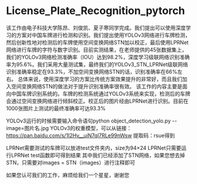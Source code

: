 # License_Plate_Recognition_pytorch
该工作由电子科技大学陈昂、刘俊凯、夏子寒同学完成。我们提出可以使用深度学习的方案对中国车牌进行检测和识别。我们提出使用YOLOv3网络进行车牌检测，然后创新性地对检测后的车牌使用空间变换网络STN加以校正，最后使用LPRNet网络进行车牌的字符与数字识别。目前实测结果，在老师提供的45张数据集上，我们的YOLOv3网络检测准确率（IOU）达到98.2%，深度学习级联网络识别准确率为95.6%。我们采用大量测试集，最终我们的YOLOv3_STN_LPRNet级联网络识别准确率稳定在93.3%，不加空间变换网络STN的话，识别准确率在66%左右。 总体来说，使用深度学习的方案比传统方案效果提升的非常好，而且我们加入空间变换网络STN的做法对于提升识别准确率很有效。
该工作的内容主要是面向中国车牌识别系统的。车牌的检测系统通过YOLOv3系统来实现，检测后的车牌会通过空间变换网络进行倾斜校正。校正后的图片经由LPRNet进行识别。目前在1000张图片上测试的最终准确率可达93.3%

YOLOv3运行的时候需要输入命令语句python object_detection_yolo.py --image=图片名.jpg
YOLOv3的权重模型，可以从链接：https://pan.baidu.com/s/1I2Hv__uiN7ql7RLe99nWsw 提取码：rsue得到

LPRNet需要测试的车牌可以放进test文件夹内，size为94×24
LPRNet只需要运行LPRNet test函数即可得到结果
其中我们已经添加了STN网络，如果您想去掉STN，只需要对images = STN（images）进行注释即可

如果您认可我们的工作，麻烦给我们一个星星，谢谢您
